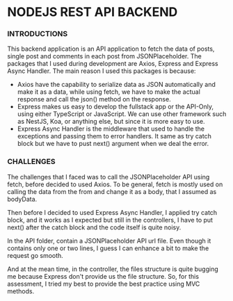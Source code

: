 # NODEJS REST API BACKEND

### INTRODUCTIONS

This backend application is an API application to fetch the data of posts, single post and comments in each post from JSONPlaceholder. The packages that I used during development are Axios, Express and Express Async Handler. The main reason I used this packages is because:

- Axios have the capability to serialize data as JSON automatically and make it as a data, while using fetch, we have to make the actual response and call the json() method on the response.
- Express makes us easy to develop the fullstack app or the API-Only, using either TypeScript or JavaScript. We can use other framework such as NestJS, Koa, or anything else, but since it is more easy to use.
- Express Async Handler is the middleware that used to handle the exceptions and passing them to error handlers. It same as try catch block but we have to pust next() argument when we deal the error.

### CHALLENGES

The challenges that I faced was to call the JSONPlaceholder API using fetch, before decided to used Axios. To be general, fetch is mostly used on calling the data from the from and change it as a body, that I assumed as bodyData.

Then before I decided to used Express Async Handler, I applied try catch block, and it works as I expected but still in the controllers, I have to put next() after the catch block and the code itself is quite noisy. 

In the API folder, contain a JSONPlaceholder API url file. Even though it contains only one or two lines, I guess I can enhance a bit to make the request go smooth.

And at the mean time, in the controller, the files structure is quite bugging me because Express don't provide us the file structure. So, for this assessment, I tried my best to provide the best practice using MVC methods. 